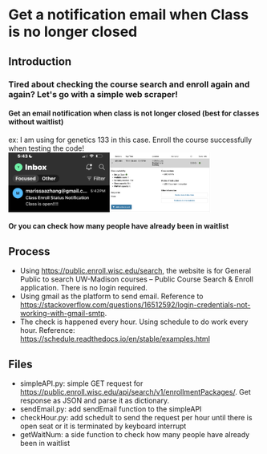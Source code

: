 # Get a notification email when Class is no longer closed
## Introduction
<h3>Tired about checking the course search and enroll again and again? Let's go with a simple web scraper!</h3>
<h4>Get an email notification when class is not longer closed (best for classes without waitlist)</h4>
ex: I am using for genetics 133 in this case. Enroll the course successfully when testing the code!

<div style="display: flex;">
  <img src="./images/notify.jpg" alt="Email Notification" style="width: 40%;">
  <img src="./images/enroll.jpg" alt="Course Info" style="width: 40%;">
</div>

<h4>Or you can check how many people have already been in waitlist</h4>

## Process
* Using https://public.enroll.wisc.edu/search, the website is for General Public to search UW-Madison courses – Public Course Search & Enroll application. There is no login required.
* Using gmail as the platform to send email. Reference to https://stackoverflow.com/questions/16512592/login-credentials-not-working-with-gmail-smtp.
* The check is happened every hour. Using schedule to do work every hour. Reference: https://schedule.readthedocs.io/en/stable/examples.html

## Files
* simpleAPI.py: simple GET request for https://public.enroll.wisc.edu/api/search/v1/enrollmentPackages/. Get response as JSON and parse it as dictionary.
* sendEmail.py: add sendEmail function to the simpleAPI
* checkHour.py: add schedult to send the request per hour until there is open seat or it is terminated by keyboard interrupt
* getWaitNum: a side function to check how many people have already been in waitlist
